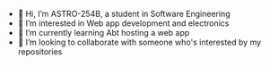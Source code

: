 - 👋 Hi, I’m ASTRO-254B, a student in Software Engineering
- 👀 I’m interested in Web app development and electronics
- 🌱 I’m currently learning Abt hosting a web app
- 💞️ I’m looking to collaborate with someone who's interested by my repositories

<!---
JoshuaNzighali/JoshuaNzighali is a ✨ special ✨ repository because its `README.md` (this file) appears on your GitHub profile.
You can click the Preview link to take a look at your changes.
--->
